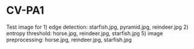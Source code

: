 # CV-PA1
Test image for 1) edge detection: starfish.jpg, pyramid.jpg, reindeer.jpg
               2) entropy threshold: horse.jpg, reindeer.jpg, starfish.jpg
               5) image preprocessing: horse.jpg, reindeer.jpg, starfish.jpg
